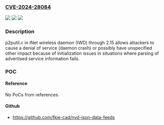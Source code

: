 ### [CVE-2024-28084](https://cve.mitre.org/cgi-bin/cvename.cgi?name=CVE-2024-28084)
![](https://img.shields.io/static/v1?label=Product&message=n%2Fa&color=blue)
![](https://img.shields.io/static/v1?label=Version&message=n%2Fa&color=blue)
![](https://img.shields.io/static/v1?label=Vulnerability&message=n%2Fa&color=brighgreen)

### Description

p2putil.c in iNet wireless daemon (IWD) through 2.15 allows attackers to cause a denial of service (daemon crash) or possibly have unspecified other impact because of initialization issues in situations where parsing of advertised service information fails.

### POC

#### Reference
No PoCs from references.

#### Github
- https://github.com/fkie-cad/nvd-json-data-feeds

